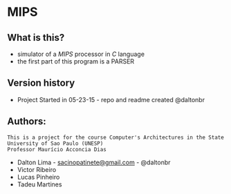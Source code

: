 # MIPS 
## What is this?
 - simulator of a *MIPS* processor in *C* language
 - the first part of this program is a PARSER

## Version history
  * Project Started in 05-23-15 - repo and readme created @daltonbr

## Authors:
    This is a project for the course Computer's Architectures in the State University of Sao Paulo (UNESP)
    Professor Maurício Acconcia Dias
  - Dalton Lima - sacinopatinete@gmail.com - @daltonbr
  - Victor Ribeiro
  - Lucas Pinheiro
  - Tadeu Martines


